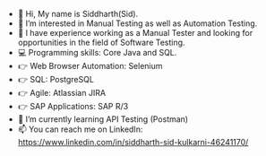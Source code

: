 - 👋 Hi, My name is Siddharth(Sid).
- 👀 I’m interested in Manual Testing as well as Automation Testing. 
- 🧭 I have experience working as a Manual Tester and looking for opportunities in the field of Software Testing.
- 💻 Programming skills: Core Java and SQL. 
- 👉 Web Browser Automation: Selenium 
- 👉 SQL: PostgreSQL
- 👉 Agile: Atlassian JIRA
- 👉 SAP Applications: SAP R/3
- 🌱 I’m currently learning API Testing (Postman)
- 📫 You can reach me on LinkedIn: https://www.linkedin.com/in/siddharth-sid-kulkarni-46241170/ 

<!---
sidkulk11/sidkulk11 is a ✨ special ✨ repository because its `README.md` (this file) appears on your GitHub profile.
You can click the Preview link to take a look at your changes.
--->
